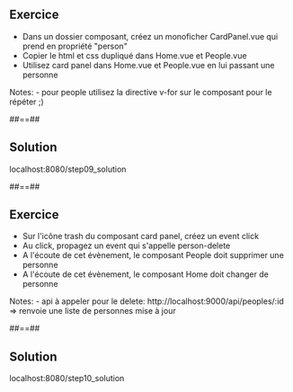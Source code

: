 <!-- .slide: class="sfeir-bg-pink exercice" -->
## Exercice
<ul>
    <li>Dans un dossier composant, créez un monoficher CardPanel.vue qui prend en propriété "person"</li>
    <li>Copier le html et css dupliqué dans Home.vue et People.vue</li>
    <li>Utilisez card panel dans Home.vue et People.vue en lui passant une personne</li>
</ul>
Notes:
 - pour people utilisez la directive v-for sur le composant pour le répéter ;)

##==##

<!-- .slide: class="sfeir-bg-blue exercice" -->
## Solution
<span class="full-center">localhost:8080/step09_solution</span>

##==##

<!-- .slide: class="sfeir-bg-pink exercice" -->
## Exercice
<ul>
    <li>Sur l'icône trash du composant card panel, créez un event click</li>
    <li>Au click, propagez un event qui s'appelle person-delete</li>
    <li>A l'écoute de cet évènement, le composant People doit supprimer une personne</li>
    <li>A l'écoute de cet évènement, le composant Home doit changer de personne</li>
</ul>
Notes:
 - api à appeler pour le delete: http://localhost:9000/api/peoples/:id => renvoie une liste de personnes mise à jour

 ##==##

 <!-- .slide: class="sfeir-bg-blue exercice" -->
 ## Solution
<span class="full-center">localhost:8080/step10_solution</span>
